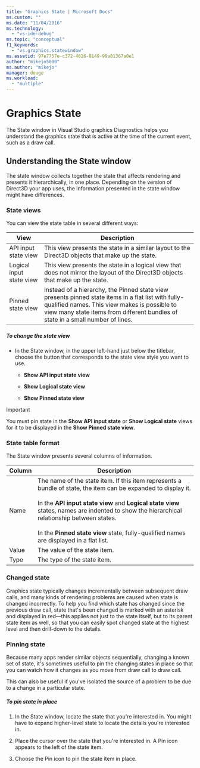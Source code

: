 ```yaml
---
title: "Graphics State | Microsoft Docs"
ms.custom: ""
ms.date: "11/04/2016"
ms.technology: 
  - "vs-ide-debug"
ms.topic: "conceptual"
f1_keywords: 
  - "vs.graphics.statewindow"
ms.assetid: 97e7757e-c372-4626-8149-99a81367a0e1
author: "mikejo5000"
ms.author: "mikejo"
manager: douge
ms.workload: 
  - "multiple"
---
```

# Graphics State
The State window in Visual Studio graphics Diagnostics helps you understand the graphics state that is active at the time of the current event, such as a draw call.  
  
## Understanding the State window  
 The state window collects together the state that affects rendering and presents it hierarchically, in one place. Depending on the version of Direct3D your app uses, the information presented in the state window might have differences.  
  
### State views  
 You can view the state table in several different ways:  
  
|View|Description|  
|----------|-----------------|  
|API input state view|This view presents the state in a similar layout to the Direct3D objects that make up the state.|  
|Logical input state view|This view presents the state in a logical view that does not mirror the layout of the Direct3D objects that make up the state.|  
|Pinned state view|Instead of a hierarchy, the Pinned state view presents pinned state items in a flat list with fully-qualified names. This view makes is possible to view many state items from different bundles of state in a small number of lines.|  
  
##### To change the state view  
  
-   In the State window, in the upper left-hand just below the titlebar, choose the button that corresponds to the state view style you want to use.  
  
    -   **Show API input state view**  
  
    -   **Show Logical state view**  
  
    -   **Show Pinned state view**  
  
> [!IMPORTANT]
>  You must pin state in the **Show API input state** or **Show Logical state** views for it to be displayed in the **Show Pinned state view**.  
  
### State table format  
 The State window presents several columns of information.  
  
|Column|Description|  
|------------|-----------------|  
|Name|The name of the state item. If this item represents a bundle of state, the item can be expanded to display it.<br /><br /> In the **API input state view** and **Logical state view** states, names are indented to show the hierarchical relationship between states.<br /><br /> In the **Pinned state view** state, fully-qualified names are displayed in a flat list.|  
|Value|The value of the state item.|  
|Type|The type of the state item.|  
  
### Changed state  
 Graphics state typically changes incrementally between subsequent draw calls, and many kinds of rendering problems are caused when state is changed incorrectly. To help you find which state has changed since the previous draw call, state that's been changed is marked with an asterisk and displayed in red—this applies not just to the state itself, but to its parent state item as well, so that you can easily spot changed state at the highest level and then drill-down to the details.  
  
### Pinning state  
 Because many apps render similar objects sequentially, changing a known set of state, it's sometimes useful to pin the changing states in place so that you can watch how it changes as you move from draw call to draw call.  
  
 This can also be useful if you've isolated the source of a problem to be due to a change in a particular state.  
  
##### To pin state in place  
  
1.  In the State window, locate the state that you're interested in. You might have to expand higher-level state to locate the details you're interested in.  
  
2.  Place the cursor over the state that you're interested in. A Pin icon appears to the left of the state item.  
  
3.  Choose the Pin icon to pin the state item in place.